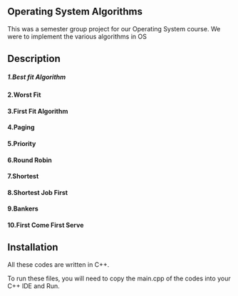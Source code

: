 ## Operating System Algorithms

This was a semester group project for our Operating System course.
We were to implement the various algorithms in OS


## Description
##### 1.Best fit Algorithm
#### 2.Worst Fit
#### 3.First Fit Algorithm
#### 4.Paging
#### 5.Priority
#### 6.Round Robin
#### 7.Shortest
#### 8.Shortest Job First
#### 9.Bankers
#### 10.First Come First Serve

## Installation

All these codes are written in C++.

To run these files, you will need to copy the main.cpp of the codes into 
your C++ IDE and Run.

